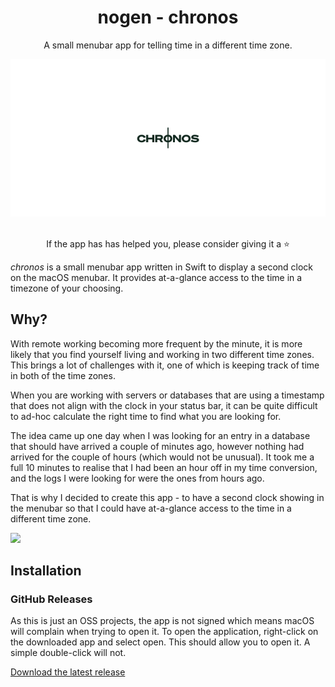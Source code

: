 <div align="center">
  <h1>nogen - chronos</h1>
  <p>A small menubar app for telling time in a different time zone.</p>
  <img src="social-banner.png"/>
  <br />
  <br />
  <p>If the app has has helped you, please consider giving it a ⭐️</p>
</div>

_chronos_ is a small menubar app written in Swift to display a second clock on the macOS menubar. It provides at-a-glance access to the time in a timezone of your choosing.

## Why?

With remote working becoming more frequent by the minute, it is more likely that you find yourself living and working in two different time zones. This brings a lot of challenges with it, one of which is keeping track of time in both of the time zones.

When you are working with servers or databases that are using a timestamp that does not align with the clock in your status bar, it can be quite difficult to ad-hoc calculate the right time to find what you are looking for.

The idea came up one day when I was looking for an entry in a database that should have arrived a couple of minutes ago, however nothing had arrived for the couple of hours (which would not be unusual). It took me a full 10 minutes to realise that I had been an hour off in my time conversion, and the logs I were looking for were the ones from hours ago.

That is why I decided to create this app - to have a second clock showing in the menubar so that I could have at-a-glance access to the time in a different time zone.

<img src="chronos-install.png"/>

## Installation

### GitHub Releases

As this is just an OSS projects, the app is not signed which means macOS will complain when trying to open it.
To open the application, right-click on the downloaded app and select open. This should allow you to open it. A simple double-click will not.

[Download the latest release](https://github.com/nogen-app/chronos/releases/latest/download/Chronos.app.zip)
